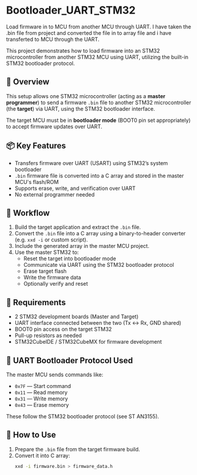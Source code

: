 # Bootloader_UART_STM32
Load firmware in to MCU from another MCU through UART.
I have taken the .bin file from project and converted the file in to array file and i have transferted to MCU through the UART.

This project demonstrates how to load firmware into an STM32 microcontroller from another STM32 MCU using UART, utilizing the built-in STM32 bootloader protocol.

## 🔧 Overview

This setup allows one STM32 microcontroller (acting as a **master programmer**) to send a firmware `.bin` file to another STM32 microcontroller (the **target**) via UART, using the STM32 bootloader interface.

The target MCU must be in **bootloader mode** (BOOT0 pin set appropriately) to accept firmware updates over UART.

## 📦 Key Features

- Transfers firmware over UART (USART) using STM32’s system bootloader
- `.bin` firmware file is converted into a C array and stored in the master MCU's flash/ROM
- Supports erase, write, and verification over UART
- No external programmer needed

## 🔁 Workflow

1. Build the target application and extract the `.bin` file.
2. Convert the `.bin` file into a C array using a binary-to-header converter (e.g. `xxd -i` or custom script).
3. Include the generated array in the master MCU project.
4. Use the master STM32 to:
   - Reset the target into bootloader mode
   - Communicate via UART using the STM32 bootloader protocol
   - Erase target flash
   - Write the firmware data
   - Optionally verify and reset

## 🧪 Requirements

- 2 STM32 development boards (Master and Target)
- UART interface connected between the two (Tx ↔ Rx, GND shared)
- BOOT0 pin access on the target STM32
- Pull-up resistors as needed
- STM32CubeIDE / STM32CubeMX for firmware development

## 🔌 UART Bootloader Protocol Used

The master MCU sends commands like:

- `0x7F` — Start command
- `0x11` — Read memory
- `0x31` — Write memory
- `0x43` — Erase memory

These follow the STM32 bootloader protocol (see ST AN3155).

## 🚀 How to Use

1. Prepare the `.bin` file from the target firmware build.
2. Convert it into C array:
   ```bash
   xxd -i firmware.bin > firmware_data.h

